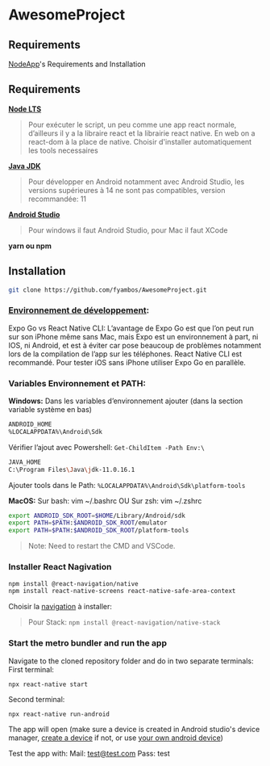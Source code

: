 # AwesomeProject
## Requirements
[NodeApp](https://github.com/fyambos/NodeAPP)'s Requirements and Installation

## Requirements

**[Node LTS](https://nodejs.org/en/download/)**
> Pour exécuter le script, un peu comme une app react normale, d’ailleurs il y a la libraire react et la librairie react native. En web on a react-dom à la place de native.
> Choisir d'installer automatiquement les tools necessaires
>
**[Java JDK](https://www.oracle.com/java/technologies/javase/jdk11-archive-downloads.html)**
> Pour développer en Android notamment avec Android Studio, les versions supérieures à 14 ne sont pas compatibles, version recommandée: 11
 

**[Android Studio](https://developer.android.com/studio)**
> Pour windows il faut Android Studio, pour Mac il faut XCode

**yarn ou npm**

## Installation

```bash
git clone https://github.com/fyambos/AwesomeProject.git
```

### [Environnement de développement](https://reactnative.dev/docs/environment-setup):

Expo Go vs React Native CLI:
L’avantage de Expo Go est que l’on peut run sur son iPhone même sans Mac, mais Expo est un environnement à part, ni IOS, ni Android, et est à éviter car pose beaucoup de problèmes notamment lors de la compilation de l’app sur les téléphones.
React Native CLI est recommandé. Pour tester iOS sans iPhone utiliser Expo Go en parallèle.

### Variables Environnement et PATH:
**Windows:**
Dans les variables d’environnement ajouter (dans la section variable système en bas)

```bash
ANDROID_HOME
%LOCALAPPDATA%\Android\Sdk
```

Vérifier l’ajout avec Powershell: `Get-ChildItem -Path Env:\`

```bash
JAVA_HOME
C:\Program Files\Java\jdk-11.0.16.1
```

Ajouter tools dans le Path:
`%LOCALAPPDATA%\Android\Sdk\platform-tools`


**MacOS:**
Sur bash: vim ~/.bashrc OU Sur zsh: vim ~/.zshrc

```bash
export ANDROID_SDK_ROOT=$HOME/Library/Android/sdk
export PATH=$PATH:$ANDROID_SDK_ROOT/emulator
export PATH=$PATH:$ANDROID_SDK_ROOT/platform-tools
```

> Note: Need to restart the CMD and VSCode.

### Installer React Nagivation
```bash
npm install @react-navigation/native
npm install react-native-screens react-native-safe-area-context
```


Choisir la [navigation](https://reactnavigation.org/docs/hello-react-navigation) à installer:
> Pour Stack:
> `npm install @react-navigation/native-stack`

### Start the metro bundler and run the app
Navigate to the cloned repository folder and do in two separate terminals:
First terminal:
```
npx react-native start
```
Second terminal:
```
npx react-native run-android
```

The app will open (make sure a device is created in Android studio's device manager, [create a device](https://developer.android.com/studio/run/managing-avds?hl=fr) if not, or use [your own android device](https://reactnative.dev/docs/running-on-device))

Test the app with:
Mail: test@test.com
Pass: test
